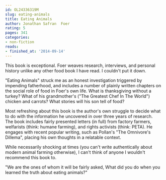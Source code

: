 ```yaml
---
id: OL24336319M
slug: eating-animals
title: Eating Animals
author: Jonathan Safran  Foer
rating: 5
pages: 341
categories:
- non-fiction
reads:
- finished_at: '2014-09-14'
---
```

This book is exceptional. Foer weaves research, interviews, and personal history unlike any other food book I have read. I couldn't put it down.

"Eating Animals" struck me as an honest investigation triggered by impending fatherhood, and includes a number of plainly written chapters on the social role of food in Foer's own life. What is thanksgiving without a turkey? What of his grandmother's ("The Greatest Chef In The World") chicken and carrots? What stories will his son tell of food?

Most refreshing about this book is the author's own struggle to decide what to do with the information he uncovered in over three years of research.  The book includes fairly presented letters (in full) from factory farmers, welfarists (think: humane farming), and rights activists (think: PETA). He engages with recent popular writing, such as Pollan's "The Omnivore's Dillema", placing his own thoughts in a relatable context.

While necessarily shocking at times (you can't write authentically about modern animal farming otherwise), I can't think of anyone I wouldn't recommend this book to.

"We are the ones of whom it will be fairly asked, What did you do when you learned the truth about eating animals?"
